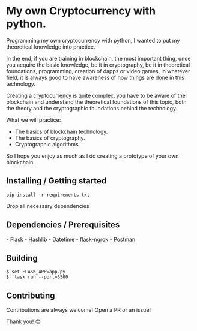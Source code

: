 <h1>My own Cryptocurrency with python.</h1>
<p>Programming my own cryptocurrency with python, I wanted to put my theoretical knowledge into practice.</p>

<p>In the end, if you are training in blockchain, the most important thing, once you acquire the basic knowledge, be it in cryptography, be it in theoretical foundations, programming, creation of dapps or video games, in whatever field, it is always good to have awareness of how things are done in this technology.</p>

<p>Creating a cryptocurrency is quite complex, you have to be aware of the blockchain and understand the theoretical foundations of this topic, both the theory and the cryptographic foundations behind the technology. </p>

<p>What we will practice:

  - The basics of blockchain technology.
  - The basics of cryptography.
  - Cryptographic algorithms</p>

<p>So I hope you enjoy as much as I do creating a prototype of your own blockchain.</p>


<h2> Installing / Getting started </h2>

```
pip install -r requirements.txt
```  
<p>Drop all necessary dependencies</p>

<h2> Dependencies / Prerequisites </h2>
- Flask
- Hashlib
- Datetime
- flask-ngrok
- Postman

<h2> Building </h2>


```shell
$ set FLASK_APP=app.py 
$ flask run --port=5500
```

<h2>Contributing</h2>

<p> Contributions are always welcome! Open a PR or an issue!</p>

<p> Thank you! 😊 </p>
